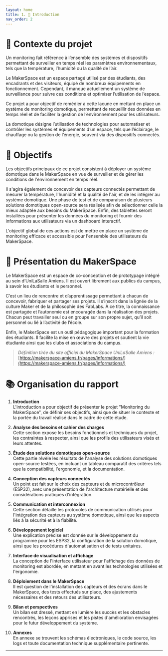 ```yaml
---
layout: home
title: 1. 📜 Introduction
nav_order: 2
---
```


# 🧭 Contexte du projet

Un monitoring fait référence à l’ensemble des systèmes et dispositifs permettant de surveiller en temps réel les paramètres environnementaux, tels que la température, l’humidité ou la qualité de l’air.

Le MakerSpace est un espace partagé utilisé par des étudiants, des encadrants et des visiteurs, équipé de nombreux équipements en fonctionnement. Cependant, il manque actuellement un système de surveillance pour suivre ces conditions et optimiser l’utilisation de l’espace.

Ce projet a pour objectif de remédier à cette lacune en mettant en place un système de monitoring domotique, permettant de recueillir des données en temps réel et de faciliter la gestion de l’environnement pour les utilisateurs.

La domotique désigne l’utilisation de technologies pour automatiser et contrôler les systèmes et équipements d’un espace, tels que l’éclairage, le chauffage ou la gestion de l’énergie, souvent via des dispositifs connectés.

# 🎯 Objectifs

Les objectifs principaux de ce projet consistent à déployer un système domotique dans le MakerSpace en vue de surveiller et de gérer les conditions de l'environnement en temps réel. 

Il s'agira également de concevoir des capteurs connectés permettant de mesurer la température, l'humidité et la qualité de l'air, et de les intégrer au système domotique. Une phase de test et de comparaison de plusieurs solutions domotiques open-source sera réalisée afin de sélectionner celle la mieux adaptée aux besoins du MakerSpace. Enfin, des tablettes seront installées pour présenter les données du monitoring et fournir des informations aux utilisateurs via un dashboard interactif. 

L'objectif global de ces actions est de mettre en place un système de monitoring efficace et accessible pour l'ensemble des utilisateurs du MakerSpace.

# 🧰 Présentation du MakerSpace

Le MakerSpace est un espace de co-conception et de prototypage intégré au sein d’UniLaSalle Amiens. Il est ouvert librement aux publics du campus, à savoir les étudiants et le personnel.

C’est un lieu de rencontre et d’apprentissage permettant à chacun de concevoir, fabriquer et partager ses projets. Il s’inscrit dans la lignée de la culture Maker et de la philosophie des FabLabs. À ce titre, la connaissance est partagée et l’autonomie est encouragée dans la réalisation des projets. Chacun peut travailler seul ou en groupe sur son propre sujet, qu’il soit personnel ou lié à l’activité de l’école.

Enfin, le MakerSpace est un outil pédagogique important pour la formation des étudiants. Il facilite la mise en œuvre des projets et soutient la vie étudiante ainsi que les clubs et associations du campus.

> *Définition tirée du site officiel du MakerSpace UniLaSalle Amiens :*  
> [https://makerspace-amiens.fr/pages/informations/](https://makerspace-amiens.fr/pages/informations/)

# 📚 Organisation du rapport

1. **Introduction**  
L'introduction a pour objectif de présenter le projet "Monitoring du MakerSpace", de définir ses objectifs, ainsi que de situer le contexte et la portée du travail réalisé dans le cadre de cette étude.

2. **Analyse des besoins et cahier des charges**  
Cette section expose les besoins fonctionnels et techniques du projet, les contraintes à respecter, ainsi que les profils des utilisateurs visés et leurs attentes.

3. **Étude des solutions domotiques open-source**  
Cette partie révèle les résultats de l'analyse des solutions domotiques open-source testées, en incluant un tableau comparatif des critères tels que la compatibilité, l'ergonomie, et la documentation.

4. **Conception des capteurs connectés**  
Un point est fait sur le choix des capteurs et du microcontrôleur (ESP32), avec une présentation de l'architecture matérielle et des considérations pratiques d'intégration.

5. **Communication et interconnexion**  
Cette section détaille les protocoles de communication utilisés pour l'intégration des capteurs au système domotique, ainsi que les aspects liés à la sécurité et à la fiabilité.

6. **Développement logiciel**  
Une explication précise est donnée sur le développement du programme pour les ESP32, la configuration de la solution domotique, ainsi que les procédures d'automatisation et de tests unitaires.

7. **Interface de visualisation et affichage**  
La conception de l'interface utilisateur pour l'affichage des données de monitoring est abordée, en mettant en avant les technologies utilisées et l'ergonomie.

8. **Déploiement dans le MakerSpace**  
Il est question de l'installation des capteurs et des écrans dans le MakerSpace, des tests effectués sur place, des ajustements nécessaires et des retours des utilisateurs.

9. **Bilan et perspectives**  
Un bilan est dressé, mettant en lumière les succès et les obstacles rencontrés, les leçons apprises et les pistes d'amélioration envisagées pour le futur développement du système.

10. **Annexes**  
En annexe se trouvent les schémas électroniques, le code source, les logs et toute documentation technique supplémentaire pertinente.

---
